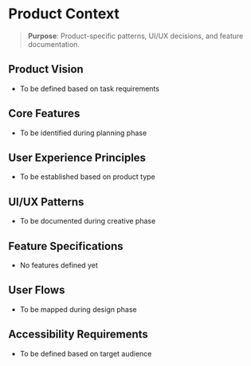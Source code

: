 # Product Context

> **Purpose**: Product-specific patterns, UI/UX decisions, and feature documentation.

## Product Vision
- To be defined based on task requirements

## Core Features
- To be identified during planning phase

## User Experience Principles
- To be established based on product type

## UI/UX Patterns
- To be documented during creative phase

## Feature Specifications
- No features defined yet

## User Flows
- To be mapped during design phase

## Accessibility Requirements
- To be defined based on target audience 